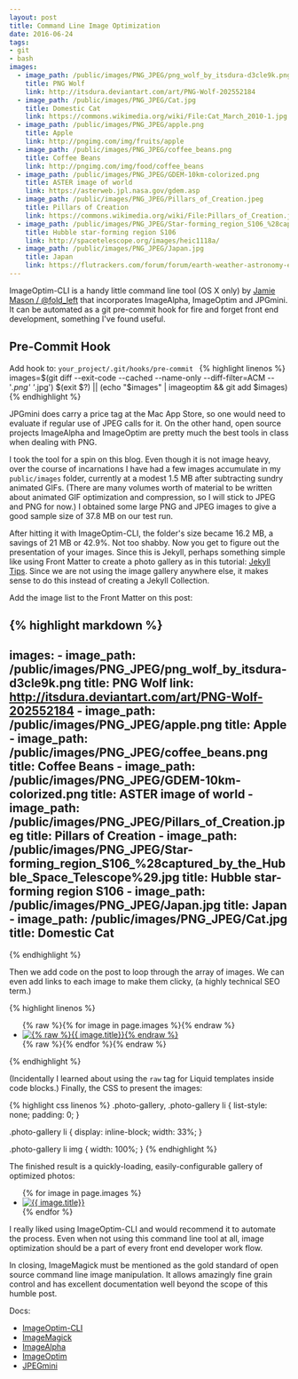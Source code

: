 ```yaml
---
layout: post
title: Command Line Image Optimization
date: 2016-06-24
tags:
- git
- bash
images:
  - image_path: /public/images/PNG_JPEG/png_wolf_by_itsdura-d3cle9k.png
    title: PNG Wolf
    link: http://itsdura.deviantart.com/art/PNG-Wolf-202552184
  - image_path: /public/images/PNG_JPEG/Cat.jpg
    title: Domestic Cat
    link: https://commons.wikimedia.org/wiki/File:Cat_March_2010-1.jpg
  - image_path: /public/images/PNG_JPEG/apple.png
    title: Apple
    link: http://pngimg.com/img/fruits/apple
  - image_path: /public/images/PNG_JPEG/coffee_beans.png
    title: Coffee Beans
    link: http://pngimg.com/img/food/coffee_beans
  - image_path: /public/images/PNG_JPEG/GDEM-10km-colorized.png
    title: ASTER image of world
    link: https://asterweb.jpl.nasa.gov/gdem.asp
  - image_path: /public/images/PNG_JPEG/Pillars_of_Creation.jpeg
    title: Pillars of Creation
    link: https://commons.wikimedia.org/wiki/File:Pillars_of_Creation.jpeg
  - image_path: /public/images/PNG_JPEG/Star-forming_region_S106_%28captured_by_the_Hubble_Space_Telescope%29.jpg
    title: Hubble star-forming region S106
    link: http://spacetelescope.org/images/heic1118a/
  - image_path: /public/images/PNG_JPEG/Japan.jpg
    title: Japan
    link: https://flutrackers.com/forum/forum/earth-weather-astronomy-environment/volcanos-earthquakes-glaciers-fires-hurricanes/107481-nasa-fires-and-smoke-in-north-korea-acquired-april-13-2011
---
```

ImageOptim-CLI is a handy little command line tool (OS X only) by [Jamie Mason / @fold_left](https://twitter.com/fold_left) that incorporates ImageAlpha, ImageOptim and JPGmini. It can be automated as a git pre-commit hook for fire and forget front end development, something I've found useful. <!-- more -->

## Pre-Commit Hook
Add hook to: `your_project/.git/hooks/pre-commit ` 
{% highlight linenos %}
images=$(git diff --exit-code --cached --name-only --diff-filter=ACM -- '*.png' '*.jpg')
$(exit $?) || (echo "$images" | imageoptim && git add $images)
{% endhighlight %}

JPGmini does carry a price tag at the Mac App Store, so one would need to evaluate if regular use of JPEG calls for it. On the other hand, open source projects ImageAlpha and ImageOptim are pretty much the best tools in class when dealing with PNG. 

I took the tool for a spin on this blog. Even though it is not image heavy, over the course of incarnations I have had a few images accumulate in my `public/images` folder, currently at a modest 1.5 MB after subtracting sundry animated GIFs. (There are many volumes worth of material to be written about animated GIF optimization and compression, so I will stick to JPEG and PNG for now.) I obtained some large PNG and JPEG images to give a good sample size of 37.8 MB on our test run.

After hitting it with ImageOptim-CLI, the folder's size became 16.2 MB, a savings of 21 MB or 42.9%. Not too shabby. Now you get to figure out the presentation of your images. Since this is Jekyll, perhaps something simple like using Front Matter to create a photo gallery as in this tutorial: [Jekyll Tips](http://jekyll.tips/jekyll-casts/photo-gallery/). Since we are not using the image gallery anywhere else, it makes sense to do this instead of creating a Jekyll Collection. 

Add the image list to the Front Matter on this post: 

{% highlight markdown %}
---
  images:
    - image_path: /public/images/PNG_JPEG/png_wolf_by_itsdura-d3cle9k.png
      title: PNG Wolf
      link: http://itsdura.deviantart.com/art/PNG-Wolf-202552184
    - image_path: /public/images/PNG_JPEG/apple.png
      title: Apple
    - image_path: /public/images/PNG_JPEG/coffee_beans.png
      title: Coffee Beans
    - image_path: /public/images/PNG_JPEG/GDEM-10km-colorized.png
      title: ASTER image of world
    - image_path: /public/images/PNG_JPEG/Pillars_of_Creation.jpeg
      title: Pillars of Creation
    - image_path: /public/images/PNG_JPEG/Star-forming_region_S106_%28captured_by_the_Hubble_Space_Telescope%29.jpg
      title: Hubble star-forming region S106
    - image_path: /public/images/PNG_JPEG/Japan.jpg
      title: Japan
    - image_path: /public/images/PNG_JPEG/Cat.jpg
      title: Domestic Cat
---
{% endhighlight %}

Then we add code on the post to loop through the array of images. We can even add links to each image to make them clicky, (a highly technical SEO term.) 

{% highlight linenos %}
  <ul class="photo-gallery">
    {% raw %}{% for image in page.images %}{% endraw %}
      <li>
        <a href="{% raw %}{{ image.link }}{% endraw %}">
          <img src="{% raw %}{{ image.image_path }}{% endraw %}" alt="{% raw %}{{ image.title}}{% endraw %}"/>
        </a>
      </li>
    {% raw %}{% endfor %}{% endraw %}
  </ul>
{% endhighlight %}

(Incidentally I learned about using the `raw` tag for Liquid templates inside code blocks.) Finally, the CSS to present the images:

{% highlight css linenos %}
.photo-gallery, .photo-gallery li {
  list-style: none;
  padding: 0;
}

.photo-gallery li {
  display: inline-block;
  width: 33%;
}

.photo-gallery li img {
  width: 100%;
}
{% endhighlight %}

The finished result is a quickly-loading, easily-configurable gallery of optimized photos: 

<ul class="photo-gallery">
  {% for image in page.images %}
    <li>
      <a href="{{ image.link }}">
        <img src="{{ image.image_path }}" alt="{{ image.title}}"/>
      </a>
    </li>
  {% endfor %}
</ul>

I really liked using ImageOptim-CLI and would recommend it to automate the process. Even when not using this command line tool at all, image optimization should be a part of every front end developer work flow.

In closing, ImageMagick must be mentioned as the gold standard of open source command line image manipulation. It allows amazingly fine grain control and has excellent documentation well beyond the scope of this humble post.

Docs: 

- [ImageOptim-CLI](https://github.com/JamieMason/ImageOptim-CLI)
- [ImageMagick](http://www.imagemagick.org/script/command-line-tools.php)
- [ImageAlpha](https://pngmini.com/)
- [ImageOptim](https://imageoptim.com/howto.html)
- [JPEGmini](http://www.jpegmini.com/)
